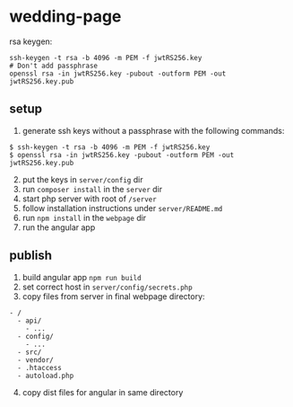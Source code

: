 # wedding-page

rsa keygen:
```
ssh-keygen -t rsa -b 4096 -m PEM -f jwtRS256.key
# Don't add passphrase
openssl rsa -in jwtRS256.key -pubout -outform PEM -out jwtRS256.key.pub
```

## setup
1. generate ssh keys without a passphrase with the following commands:
```
$ ssh-keygen -t rsa -b 4096 -m PEM -f jwtRS256.key
$ openssl rsa -in jwtRS256.key -pubout -outform PEM -out jwtRS256.key.pub
```
2. put the keys in `server/config` dir
3. run `composer install` in the `server` dir
3. start php server with root of `/server`
4. follow installation instructions under `server/README.md`
6. run `npm install` in the `webpage` dir
5. run the angular app


## publish
1. build angular app `npm run build`
2. set correct host in `server/config/secrets.php`
3. copy files from server in final webpage directory:
```
- /
  - api/
    - ...
  - config/
    - ...
  - src/
  - vendor/
  - .htaccess
  - autoload.php
```
4. copy dist files for angular in same directory